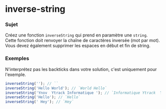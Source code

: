 # inverse-string

### Sujet

Créez une fonction `inverseString` qui prend en paramètre une `string`.  
Cette fonction doit renvoyer la chaîne de caractères inversée (mot par mot). Vous devez également supprimer les espaces en début et fin de string.

### Exemples

N'interprétez pas les backticks dans votre solution, c'est uniquement pour l'exemple.

```js
inverseString(''); // ``
inverseString('Hello World'); // `World Hello`
inverseString('Ynov  Ytrack Informatique '); // `Informatique Ytrack  Ynov`
inverseString('Hello'); // `Hello`
inverseString(' Hey'); // `Hey`
```
